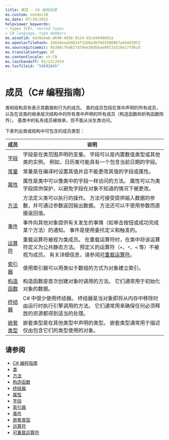 ```yaml
---
title: 成员 - C# 编程指南
ms.custom: seodec18
ms.date: 07/20/2015
helpviewer_keywords:
- types [C#], nested types
- C# language, type members
ms.assetid: 4a30a4ab-d690-4936-9124-92ce9448665a
ms.openlocfilehash: 246ddeeab9814f32b0a3bf0d3586007a434d3953
ms.sourcegitcommit: 6b308cf6d627d78ee36dbbae8972a310ac7fd6c8
ms.translationtype: HT
ms.contentlocale: zh-CN
ms.lasthandoff: 01/23/2019
ms.locfileid: "54592845"
---
```

# <a name="members-c-programming-guide"></a>成员（C# 编程指南）
类和结构具有表示其数据和行为的成员。 类的成员包括在类中声明的所有成员，以及在该类的继承层次结构中的所有类中声明的所有成员（构造函数和析构函数除外）。 基类中的私有成员被继承，但不能从派生类访问。  
  
 下表列出类或结构中可包含的成员类型：  
  
|成员|说明|  
|------------|-----------------|  
|[字段](../../../csharp/programming-guide/classes-and-structs/fields.md)|字段是在类范围声明的变量。 字段可以是内置数值类型或其他类的实例。 例如，日历类可能具有一个包含当前日期的字段。|  
|[常量](../../../csharp/programming-guide/classes-and-structs/constants.md)|常量是在编译时设置其值并且不能更改其值的字段或属性。|  
|[属性](../../../csharp/programming-guide/classes-and-structs/properties.md)|属性是类中可以像类中的字段一样访问的方法。 属性可以为类字段提供保护，以避免字段在对象不知道的情况下被更改。|  
|[方法](../../../csharp/programming-guide/classes-and-structs/methods.md)|方法定义类可以执行的操作。 方法可接受提供输入数据的参数，并可通过参数返回输出数据。 方法还可以不使用参数而直接返回值。|  
|[事件](../../../csharp/programming-guide/events/index.md)|事件向其他对象提供有关发生的事情（如单击按钮或成功完成某个方法）的通知。 事件是使用委托定义和触发的。|  
|[运算符](../../../csharp/programming-guide/statements-expressions-operators/operators.md)|重载运算符被视为类成员。 在重载运算符时，在类中将该运算符定义为公共静态方法。 预定义的运算符（`+`、`*`、`<` 等）不被视为成员。 有关详细信息，请参阅[可重载运算符](../../../csharp/programming-guide/statements-expressions-operators/overloadable-operators.md)。|  
|[索引器](../../../csharp/programming-guide/indexers/index.md)|使用索引器可以用类似于数组的方式为对象建立索引。|  
|[构造函数](../../../csharp/programming-guide/classes-and-structs/constructors.md)|构造函数是首次创建对象时调用的方法。 它们通常用于初始化对象的数据。|  
|[终结器](../../../csharp/programming-guide/classes-and-structs/destructors.md)|C# 中很少使用终结器。 终结器是当对象即将从内存中移除时由运行时执行引擎调用的方法。 它们通常用来确保任何必须释放的资源都得到适当的处理。|  
|[嵌套类型](../../../csharp/programming-guide/classes-and-structs/nested-types.md)|嵌套类型是在其他类型中声明的类型。 嵌套类型通常用于描述仅由包含它们的类型使用的对象。|  
  
## <a name="see-also"></a>请参阅

- [C# 编程指南](../../../csharp/programming-guide/index.md)
- [类](../../../csharp/programming-guide/classes-and-structs/classes.md)
- [方法](../../../csharp/programming-guide/classes-and-structs/methods.md)
- [构造函数](../../../csharp/programming-guide/classes-and-structs/constructors.md)
- [终结器](../../../csharp/programming-guide/classes-and-structs/destructors.md)
- [属性](../../../csharp/programming-guide/classes-and-structs/properties.md)
- [字段](../../../csharp/programming-guide/classes-and-structs/fields.md)
- [索引器](../../../csharp/programming-guide/indexers/index.md)
- [事件](../../../csharp/programming-guide/events/index.md)
- [嵌套类型](../../../csharp/programming-guide/classes-and-structs/nested-types.md)
- [运算符](../../../csharp/programming-guide/statements-expressions-operators/operators.md)
- [可重载运算符](../../../csharp/programming-guide/statements-expressions-operators/overloadable-operators.md)
